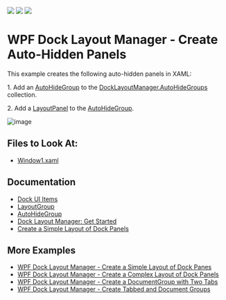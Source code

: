 <!-- default badges list -->
![](https://img.shields.io/endpoint?url=https://codecentral.devexpress.com/api/v1/VersionRange/128643256/22.2.2%2B)
[![](https://img.shields.io/badge/Open_in_DevExpress_Support_Center-FF7200?style=flat-square&logo=DevExpress&logoColor=white)](https://supportcenter.devexpress.com/ticket/details/E1628)
[![](https://img.shields.io/badge/📖_How_to_use_DevExpress_Examples-e9f6fc?style=flat-square)](https://docs.devexpress.com/GeneralInformation/403183)
<!-- default badges end -->

# WPF Dock Layout Manager - Create Auto-Hidden Panels

This example creates the following auto-hidden panels in XAML:

1. Add an [AutoHideGroup](https://docs.devexpress.com/WPF/DevExpress.Xpf.Docking.AutoHideGroup) to the [DockLayoutManager.AutoHideGroups](https://docs.devexpress.com/WPF/DevExpress.Xpf.Docking.DockLayoutManager.AutoHideGroups) collection.

2. Add a [LayoutPanel](https://docs.devexpress.com/WPF/DevExpress.Xpf.Docking.LayoutPanel) to the [AutoHideGroup](https://docs.devexpress.com/WPF/DevExpress.Xpf.Docking.AutoHideGroup).

![image](https://user-images.githubusercontent.com/12169834/173883950-bea5ecd6-8586-4e16-b565-3210d14bac36.png)

<!-- default file list -->
## Files to Look At:

* [Window1.xaml](./CS/CreateAutoHiddenPanels/Window1.xaml)
<!-- default file list end -->

## Documentation

- [Dock UI Items](https://docs.devexpress.com/WPF/7209/controls-and-libraries/layout-management/dock-windows/dock-items)
- [LayoutGroup](https://docs.devexpress.com/WPF/DevExpress.Xpf.Docking.LayoutGroup)
- [AutoHideGroup](https://docs.devexpress.com/WPF/DevExpress.Xpf.Docking.AutoHideGroup)
- [Dock Layout Manager: Get Started](https://docs.devexpress.com/WPF/6820/controls-and-libraries/layout-management/dock-windows/getting-started/dock-layout-manager)
- [Create a Simple Layout of Dock Panels](https://docs.devexpress.com/WPF/6654/controls-and-libraries/layout-management/dock-windows/getting-started/how-to-create-a-simple-layout-of-dock-panes)

## More Examples

- [WPF Dock Layout Manager - Create a Simple Layout of Dock Panes](https://github.com/DevExpress-Examples/how-to-create-a-simple-layout-of-dock-panes-e1600)
- [WPF Dock Layout Manager - Create a Complex Layout of Dock Panels](https://github.com/DevExpress-Examples/how-to-create-a-complex-layout-of-dock-panels-e1663)
- [WPF Dock Layout Manager - Сreate a DocumentGroup with Two Tabs](https://github.com/DevExpress-Examples/how-to-create-a-documentgroup-with-two-tabs-e1670)
- [WPF Dock Layout Manager - Create Tabbed and Document Groups](https://github.com/DevExpress-Examples/how-to-create-a-tabbedgroup-and-documentgroup-groups-e1656)

